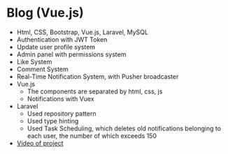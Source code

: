 <div class="blog ">
  <h1>Blog (Vue.js)</h1>
  <ul>
    <li>Html, CSS, Bootstrap, Vue.js, Laravel, MySQL</li>
    <li>Authentication with JWT Token</li>
    <li>Update user profile system</li>
    <li>Admin panel with permissions system</li>
    <li>Like System</li>
    <li>Comment System</li>
    <li>Real-Time Notification System, with Pusher broadcaster</li>
    <li>
        Vue.js
        <ul>
            <li>The components are separated by html, css, js</li>
            <li>Notifications with Vuex</li>
        </ul>
    </li>
    <li>
        Laravel
        <ul>
            <li>Used repository pattern</li>
            <li>Used type hinting</li>
            <li>Used Task Scheduling, which deletes old notifications belonging to each user, the
                number of which exceeds 150
            </li>
        </ul>
    </li>
    <li>
        <a href="https://drive.google.com/file/d/1zgykPo_9JIUqgMZ8z6boe4k2gDzR5_vi/view?usp=sharing">Video of project</a>
    </li>
  </ul>
</div>
